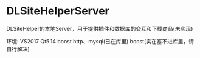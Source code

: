 # DLSiteHelperServer
DLSiteHelper的本地Server，用于提供插件和数据库的交互和下载商品(未实现)

环境:
VS2017
Qt5.14
boost.http、mysql(已在库里)
boost(实在塞不进库里，请自行解决)